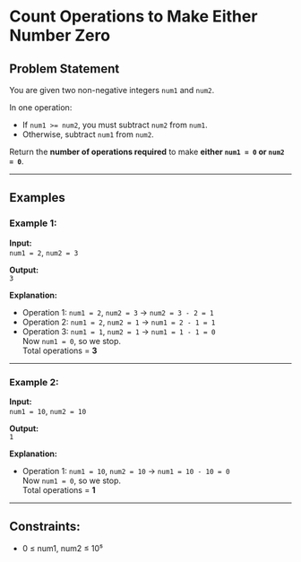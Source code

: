 # Count Operations to Make Either Number Zero

## Problem Statement

You are given two non-negative integers `num1` and `num2`.

In one operation:
- If `num1 >= num2`, you must subtract `num2` from `num1`.
- Otherwise, subtract `num1` from `num2`.

Return the **number of operations required** to make **either `num1 = 0` or `num2 = 0`**.

---

## Examples

### Example 1:

**Input:**  
`num1 = 2`, `num2 = 3`  

**Output:**  
`3`  

**Explanation:**  
- Operation 1: `num1 = 2`, `num2 = 3` → `num2 = 3 - 2 = 1`
- Operation 2: `num1 = 2`, `num2 = 1` → `num1 = 2 - 1 = 1`
- Operation 3: `num1 = 1`, `num2 = 1` → `num1 = 1 - 1 = 0`  
Now `num1 = 0`, so we stop.  
Total operations = **3**

---

### Example 2:

**Input:**  
`num1 = 10`, `num2 = 10`  

**Output:**  
`1`  

**Explanation:**  
- Operation 1: `num1 = 10`, `num2 = 10` → `num1 = 10 - 10 = 0`  
Now `num1 = 0`, so we stop.  
Total operations = **1**

---

## Constraints:

- 0 ≤ num1, num2 ≤ 10⁵
